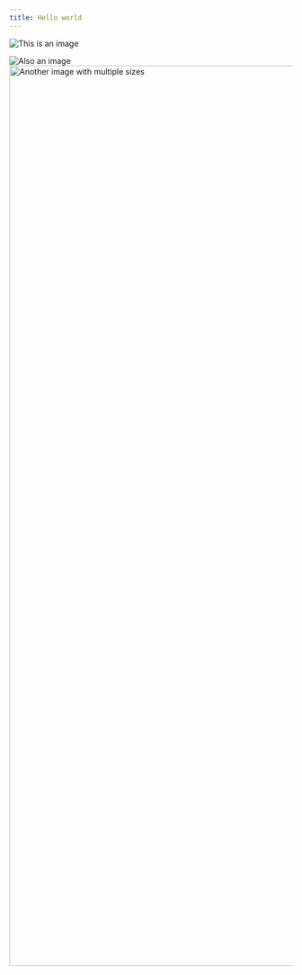 ```yaml
---
title: Hello world
---
```


![This is an image](https://placekitten.com/400/500)

<img src="https://placekitten.com/800/500" alt="Also an image">

<img src="https://placekitten.com/1600/500" class="kg-image" alt="Another image with multiple sizes" width="1600" height="200" srcset="https://placekitten.com/600/500 600w, https://placekitten.com/1000/500 1000w, https://placekitten.com/1600/500 1600w, https://placekitten.com/2400/500 2400w" sizes="100vw">

<style>
img {
  max-width: 100%;
  height: auto;
}
</style>
